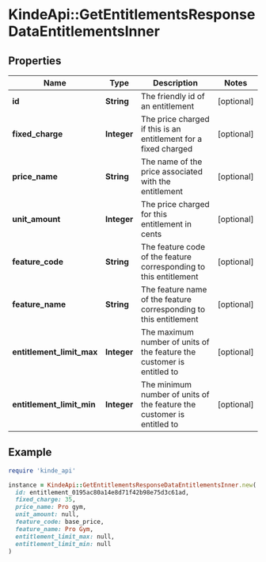 # KindeApi::GetEntitlementsResponseDataEntitlementsInner

## Properties

| Name | Type | Description | Notes |
| ---- | ---- | ----------- | ----- |
| **id** | **String** | The friendly id of an entitlement | [optional] |
| **fixed_charge** | **Integer** | The price charged if this is an entitlement for a fixed charged | [optional] |
| **price_name** | **String** | The name of the price associated with the entitlement | [optional] |
| **unit_amount** | **Integer** | The price charged for this entitlement in cents | [optional] |
| **feature_code** | **String** | The feature code of the feature corresponding to this entitlement | [optional] |
| **feature_name** | **String** | The feature name of the feature corresponding to this entitlement | [optional] |
| **entitlement_limit_max** | **Integer** | The maximum number of units of the feature the customer is entitled to | [optional] |
| **entitlement_limit_min** | **Integer** | The minimum number of units of the feature the customer is entitled to | [optional] |

## Example

```ruby
require 'kinde_api'

instance = KindeApi::GetEntitlementsResponseDataEntitlementsInner.new(
  id: entitlement_0195ac80a14e8d71f42b98e75d3c61ad,
  fixed_charge: 35,
  price_name: Pro gym,
  unit_amount: null,
  feature_code: base_price,
  feature_name: Pro Gym,
  entitlement_limit_max: null,
  entitlement_limit_min: null
)
```

